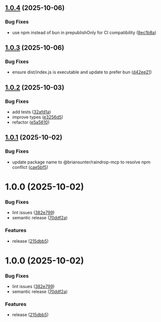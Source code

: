 ## [1.0.4](https://github.com/briansunter/raindrop-mcp/compare/v1.0.3...v1.0.4) (2025-10-06)


### Bug Fixes

* use npm instead of bun in prepublishOnly for CI compatibility ([8ec1b8a](https://github.com/briansunter/raindrop-mcp/commit/8ec1b8a94e984dcf776477c3f3d2faf8d7d79faa))

## [1.0.3](https://github.com/briansunter/raindrop-mcp/compare/v1.0.2...v1.0.3) (2025-10-06)


### Bug Fixes

* ensure dist/index.js is executable and update to prefer bun ([d42ee21](https://github.com/briansunter/raindrop-mcp/commit/d42ee2151aab856bf8af04871873ccffb99891bf))

## [1.0.2](https://github.com/briansunter/raindrop-mcp/compare/v1.0.1...v1.0.2) (2025-10-03)


### Bug Fixes

* add tests ([32afd1a](https://github.com/briansunter/raindrop-mcp/commit/32afd1aec6c1339d5788e26bcb33f43a78ff3f5c))
* improve types ([e3256d5](https://github.com/briansunter/raindrop-mcp/commit/e3256d50a9817d9b35287ef26a20f38fa8f22553))
* refactor ([e5a5610](https://github.com/briansunter/raindrop-mcp/commit/e5a56105776bfc96ba3b1531033566ec4c5151b8))

## [1.0.1](https://github.com/briansunter/raindrop-mcp/compare/v1.0.0...v1.0.1) (2025-10-02)


### Bug Fixes

* update package name to @briansunter/raindrop-mcp to resolve npm conflict ([cae5bf5](https://github.com/briansunter/raindrop-mcp/commit/cae5bf5ab71affac3cefe50d7abdfaac60d8ba14))

# 1.0.0 (2025-10-02)


### Bug Fixes

* lint issues ([382e799](https://github.com/briansunter/raindrop-mcp/commit/382e7999c06d27def3b059bd0cee65ff7240578c))
* semantic release ([70ddf2a](https://github.com/briansunter/raindrop-mcp/commit/70ddf2a7f4091ac0209db351898a8c9a32c48a47))


### Features

* release ([215dbb5](https://github.com/briansunter/raindrop-mcp/commit/215dbb5406f278655c20b05e252bcfd6633c72c0))

# 1.0.0 (2025-10-02)


### Bug Fixes

* lint issues ([382e799](https://github.com/briansunter/raindrop-mcp/commit/382e7999c06d27def3b059bd0cee65ff7240578c))
* semantic release ([70ddf2a](https://github.com/briansunter/raindrop-mcp/commit/70ddf2a7f4091ac0209db351898a8c9a32c48a47))


### Features

* release ([215dbb5](https://github.com/briansunter/raindrop-mcp/commit/215dbb5406f278655c20b05e252bcfd6633c72c0))
